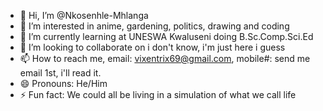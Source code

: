 - 👋 Hi, I’m @Nkosenhle-Mhlanga
- 👀 I’m interested in anime, gardening, politics, drawing and coding
- 🌱 I’m currently learning at UNESWA Kwaluseni doing B.Sc.Comp.Sci.Ed
- 💞️ I’m looking to collaborate on i don't know, i'm just here i guess
- 📫 How to reach me, email: vixentrix69@gmail.com, mobile#: send me email 1st, i'll read it. 
- 😄 Pronouns: He/Him
- ⚡ Fun fact: We could all be living in a simulation of what we call life

<!---
Nkosenhle-Mhlanga/Nkosenhle-Mhlanga is a ✨ special ✨ repository because its `README.md` (this file) appears on your GitHub profile.
You can click the Preview link to take a look at your changes.
--->
